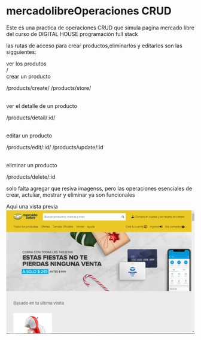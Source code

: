 # mercadolibreOperaciones CRUD
Este es una practica de operaciones CRUD que simula pagina mercado libre del curso de DIGITAL HOUSE  programación full stack 

las rutas de acceso para crear productos,eliminarlos y editarlos son las sigguientes:

ver los produtos  
  /
<br>
crear un producto 

  /products/create/
  /products/store/

<br>
ver el detalle de un producto 

  /products/detail/:id/
  
<br>
editar un producto 

  /products/edit/:id/
  /products/update/:id
  
<br>
eliminar un producto 

 /products/delete/:id
 <br>
 

solo falta agregar que resiva imagenss, pero las operaciones esenciales de crear, actuliar, mostrar y eliminar ya son funcionales


Aqui una vista previa 
<img src="https://github.com/Eduardishion/mercadolibreOperacionesCRUD/blob/main/review.png"  />




